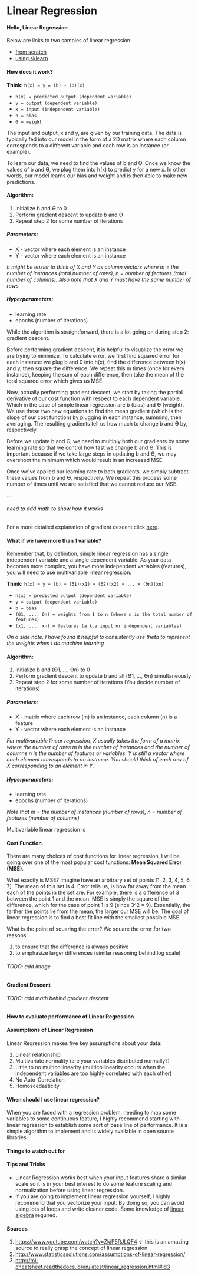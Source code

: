 # Linear Regression

#### Hello, Linear Regression
Below are links to two samples of linear regression

* [from scratch](https://github.com/jimmychimmyy/machine_learning_notes/blob/master/linear_regression/linear_regression.ipynb)
* [using sklearn](https://github.com/jimmychimmyy/machine_learning_notes/blob/master/linear_regression/linear_regression_sklearn.ipynb)

#### How does it work?

**Think:** `h(x) ≈ y = (b) + (ϴ)(x)`

* `h(x) = predicted output (dependent variable)`
* `y = output (dependent variable)`
* `x = input (independent variable)`
* `b = bias`
* `ϴ = weight`

The input and output, x and y, are given by our training data. The data is typically fed into our model in the form of a 2D matrix where each column corresponds to a different variable and each row is an instance (or example).

To learn our data, we need to find the values of b and ϴ. Once we know the values of b and ϴ, we plug them into h(x) to predict y for a new x. In other words, our model learns our bias and weight and is then able to make new predictions.

#### Algorithm:
1. Initialize b and ϴ to 0
2. Perform gradient descent to update b and ϴ
3. Repeat step 2 for some number of iterations

##### Parameters:
* X - vector where each element is an instance
* Y - vector where each element is an instance

*It might be easier to think of X and Y as column vectors where m = the number of instances (total number of rows), n = number of features (total number of columns). Also note that X and Y must have the same number of rows.*

##### Hyperparameters:
* learning rate
* epochs (number of iterations)

While the algorithm is straightforward, there is a lot going on during step 2: gradient descent.

Before performing gradient descent, it is helpful to visualize the error we are trying to minimize. To calculate error, we first find squared error for each instance: we plug b and 0 into h(x), find the difference between h(x) and y, then square the difference. We repeat this m times (once for every instance), keeping the sum of each difference, then take the mean of the total squared error which gives us MSE.

Now, actually performing gradient descent, we start by taking the partial derivative of our cost function with respect to each dependent variable. Which in the case of simple linear regression are b (bias) and ϴ (weight). We use these two new equations to find the mean gradient (which is the slope of our cost function) by plugging in each instance, summing, then averaging. The resulting gradients tell us how much to change b and ϴ by, respectively.

Before we update b and ϴ, we need to multiply both our gradients by some learning rate so that we control how fast we change b and ϴ. This is important because if we take large steps in updating b and ϴ, we may overshoot the minimum which would result in an increased MSE.

Once we've applied our learning rate to both gradients, we simply subtract these values from b and ϴ, respectively. We repeat this process some number of times until we are satisfied that we cannot reduce our MSE.

...

###### need to add math to show how it works

For a more detailed explanation of gradient descent click [here](https://github.com/jimmychimmyy/machine_learning_notes/blob/master/gradient_descent/gradient_descent.md).

#### What if we have more than 1 variable?

Remember that, by definition, simple linear regression has a single independent variable and a single dependent variable. As your data becomes more complex, you have more independent variables (features), you will need to use multivariable linear regression.

**Think:** `h(x) ≈ y = (b) + (ϴ1)(x1) + (ϴ2)(x2) + ... + (ϴn)(xn)`

* `h(x) = predicted output (dependent variable)`
* `y = output (dependent variable)`
* `b = bias`
* `(ϴ1, ..., ϴn) = weights from 1 to n (where n is the total number of features)`
* `(x1, ..., xn) = features (a.k.a input or independent variables)`

*On a side note, I have found it helpful to consistently use theta to represent the weights when I do machine learning*

#### Algorithm:
1. Initialize b and (ϴ1, ..., ϴn) to 0
2. Perform gradient descent to update b and all (ϴ1, ..., ϴn) simultaneously
3. Repeat step 2 for some number of iterations (You decide number of iterations)

##### Parameters:
* X - matrix where each row (m) is an instance, each column (n) is a feature
* Y - vector where each element is an instance

*For multivariable linear regression, X usually takes the form of a matrix where the number of rows m is the number of instances and the number of columns n is the number of features or variables. Y is still a vector where each element corresponds to an instance. You should think of each row of X corresponding to an element in Y.*

##### Hyperparameters:
* learning rate
* epochs (number of iterations)

*Note that m = the number of instances (number of rows), n = number of features (number of columns)*

Multivariable linear regression is

#### Cost Function

There are many choices of cost functions for linear regression, I will be going over one of the most popular cost functions: **Mean Squared Error (MSE)**.

What exactly is MSE? Imagine have an arbitrary set of points [1, 2, 3, 4, 5, 6, 7]. The mean of this set is 4. Error tells us, is how far away from the mean each of the points in the set are. For example, there is a difference of 3 between the point 1 and the mean. MSE is simply the square of the difference, which for the case of point 1 is 9 (since 3^2 = 9). Essentially, the farther the points lie from the mean, the larger our MSE will be. The goal of linear regression is to find a best fit line with the smallest possible MSE.

What is the point of squaring the error? We square the error for two reasons:
1. to ensure that the difference is always positive
2. to emphasize larger differences (similar reasoning behind log scale)

###### TODO: add image

#### Gradient Descent

###### TODO: add math behind gradient descent


#### How to evaluate performance of Linear Regression

#### Assumptions of Linear Regression

Linear Regression makes five key assumptions about your data:
1. Linear relationship
2. Multivariate normality (are your variables distributed normally?)
3. Little to no multicollinearity (multicollinearity occurs when the independent variables are too highly correlated with each other)
4. No Auto-Correlation
5. Homoscedasticity

#### When should I use linear regression?

When you are faced with a regression problem, needing to map some variables to some continuous feature, I highly recommend starting with linear regression to establish some sort of base line of performance. It is a simple algorithm to implement and is widely available in open source libraries.

#### Things to watch out for

#### Tips and Tricks

* Linear Regression works best when your input features share a similar scale so it is in your best interest to do some feature scaling and normalization before using linear regression.
* If you are going to implement linear regression yourself, I highly recommend that you vectorize your input. By doing so, you can avoid using lots of loops and write cleaner code. Some knowledge of [linear algebra](https://github.com/jimmychimmyy/machine_learning_notes) required.

#### Sources
1. https://www.youtube.com/watch?v=ZkjP5RJLQF4 <- this is an amazing source to really grasp the concept of linear regression
2. http://www.statisticssolutions.com/assumptions-of-linear-regression/
3. http://ml-cheatsheet.readthedocs.io/en/latest/linear_regression.html#id3
